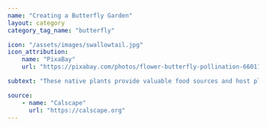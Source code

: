 ```yaml
---
name: "Creating a Butterfly Garden"
layout: category
category_tag_name: "butterfly"

icon: "/assets/images/swallowtail.jpg" 
icon_attribution: 
    name: "PixaBay"
    url: "https://pixabay.com/photos/flower-butterfly-pollination-6601125/"

subtext: "These native plants provide valuable food sources and host plants for butterflies." 

source:
    - name: "Calscape"
      url: "https://calscape.org"
---
```


